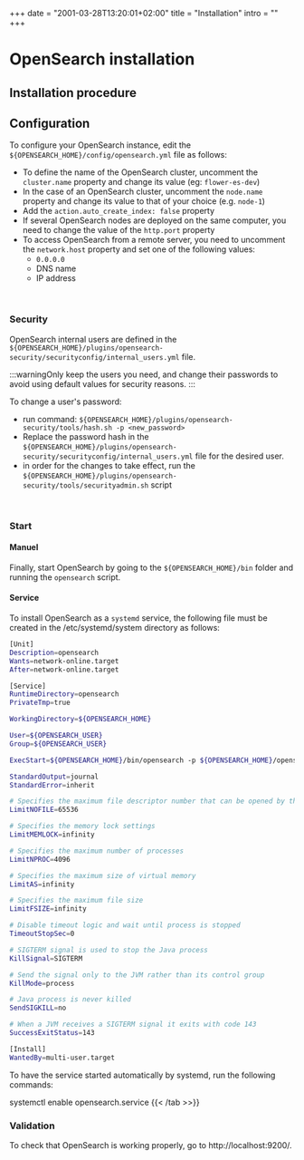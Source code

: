 +++
date = "2001-03-28T13:20:01+02:00"
title = "Installation"
intro = ""
+++

# OpenSearch installation

## Installation procedure

 
## Configuration 

To configure your OpenSearch instance, edit the ``${OPENSEARCH_HOME}/config/opensearch.yml`` file as follows:

* To define the name of the OpenSearch cluster, uncomment the ``cluster.name`` property and change its value (eg: ``flower-es-dev``)
* In the case of an OpenSearch cluster, uncomment the ``node.name`` property and change its value to that of your choice (e.g. ``node-1``)
* Add the `action.auto_create_index: false` property
* If several OpenSearch nodes are deployed on the same computer, you need to change the value of the ``http.port`` property
* To access OpenSearch from a remote server, you need to uncomment the ``network.host`` property and set one of the following values:
  * ``0.0.0.0`` 
  * DNS name
  * IP address

<br/>

### Security 

OpenSearch internal users are defined in the ``${OPENSEARCH_HOME}/plugins/opensearch-security/securityconfig/internal_users.yml`` file.  

:::warningOnly keep the users you need, and change their passwords to avoid using default values for security reasons.
 :::  


To change a user's password: 

* run command: ``${OPENSEARCH_HOME}/plugins/opensearch-security/tools/hash.sh -p <new_password>``
* Replace the password hash in the ``${OPENSEARCH_HOME}/plugins/opensearch-security/securityconfig/internal_users.yml`` file for the desired user.
* in order for the changes to take effect, run the ``${OPENSEARCH_HOME}/plugins/opensearch-security/tools/securityadmin.sh`` script

<br/>

### Start  

#### Manuel 

Finally, start OpenSearch by going to the ``${OPENSEARCH_HOME}/bin`` folder and running the ``opensearch`` script. 

#### Service

To install OpenSearch as a `systemd` service, the following file must be created in the /etc/systemd/system directory as follows:

```sh
[Unit]
Description=opensearch
Wants=network-online.target
After=network-online.target

[Service]
RuntimeDirectory=opensearch
PrivateTmp=true

WorkingDirectory=${OPENSEARCH_HOME}

User=${OPENSEARCH_USER}
Group=${OPENSEARCH_USER}

ExecStart=${OPENSEARCH_HOME}/bin/opensearch -p ${OPENSEARCH_HOME}/opensearch.pid -q

StandardOutput=journal
StandardError=inherit

# Specifies the maximum file descriptor number that can be opened by this process
LimitNOFILE=65536

# Specifies the memory lock settings
LimitMEMLOCK=infinity

# Specifies the maximum number of processes
LimitNPROC=4096

# Specifies the maximum size of virtual memory
LimitAS=infinity

# Specifies the maximum file size
LimitFSIZE=infinity

# Disable timeout logic and wait until process is stopped
TimeoutStopSec=0

# SIGTERM signal is used to stop the Java process
KillSignal=SIGTERM

# Send the signal only to the JVM rather than its control group
KillMode=process

# Java process is never killed
SendSIGKILL=no

# When a JVM receives a SIGTERM signal it exits with code 143
SuccessExitStatus=143

[Install]
WantedBy=multi-user.target
```


To have the service started automatically by systemd, run the following commands:

  systemctl enable opensearch.service
{{< /tab >>}}

### Validation 

To check that OpenSearch is working properly, go to http://localhost:9200/. 